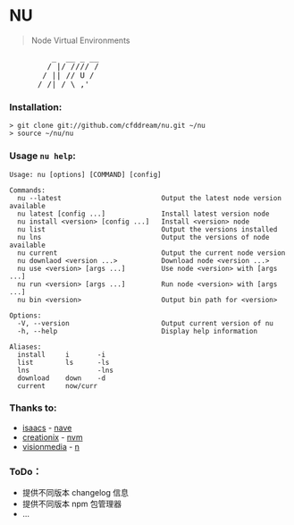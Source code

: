 NU
==
> Node Virtual Environments
<pre>
         _  __ _ __
        / |/ //// /
       / || // U / 
      /_/|_/ \_,'
</pre>

### Installation:

    > git clone git://github.com/cfddream/nu.git ~/nu
    > source ~/nu/nu

### Usage `nu help`:

    Usage: nu [options] [COMMAND] [config] 

    Commands:
      nu --latest                         Output the latest node version available
      nu latest [config ...]              Install latest version node
      nu install <version> [config ...]   Install <version> node
      nu list                             Output the versions installed
      nu lns                              Output the versions of node available
      nu current                          Output the current node version
      nu downlaod <version ...>           Download node <version ...>
      nu use <version> [args ...]         Use node <version> with [args ...]
      nu run <version> [args ...]         Run node <version> with [args ...]
      nu bin <version>                    Output bin path for <version>

    Options:
      -V, --version                       Output current version of nu
      -h, --help                          Display help information

    Aliases:
      install     i       -i
      list        ls      -ls
      lns                 -lns
      download    down    -d
      current     now/curr

### Thanks to:
* [isaacs](https://github.com/isaacs) - [nave](https://github.com/isaacs/nave)
* [creationix](https://github.com/creationix) - [nvm](https://github.com/creationix/nvm)
* [visionmedia](https://github.com/visionmedia) - [n](https://github.com/visionmedia/n)

### ToDo：
* 提供不同版本 changelog 信息
* 提供不同版本 npm 包管理器
* ...

